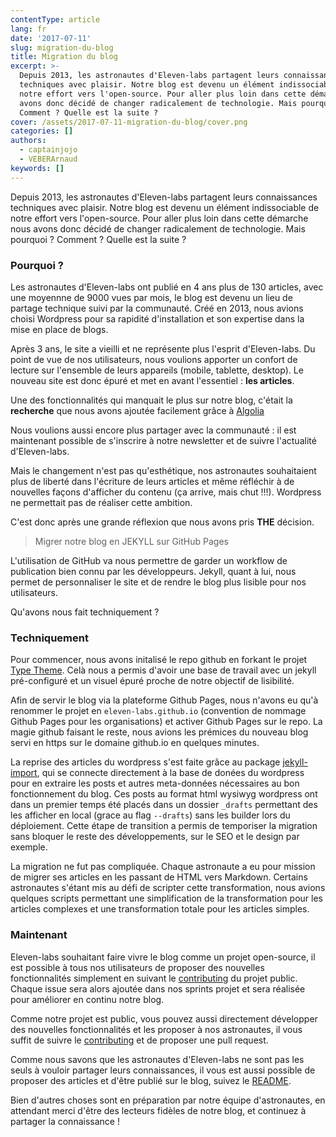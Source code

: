 ```yaml
---
contentType: article
lang: fr
date: '2017-07-11'
slug: migration-du-blog
title: Migration du blog
excerpt: >-
  Depuis 2013, les astronautes d'Eleven-labs partagent leurs connaissances
  techniques avec plaisir. Notre blog est devenu un élément indissociable de
  notre effort vers l'open-source. Pour aller plus loin dans cette démarche nous
  avons donc décidé de changer radicalement de technologie. Mais pourquoi ?
  Comment ? Quelle est la suite ?
cover: /assets/2017-07-11-migration-du-blog/cover.png
categories: []
authors:
  - captainjojo
  - VEBERArnaud
keywords: []
---
```


Depuis 2013, les astronautes d'Eleven-labs partagent leurs connaissances techniques avec plaisir. Notre blog est devenu un élément indissociable de notre effort vers l'open-source. Pour aller plus loin dans cette démarche nous avons donc décidé de changer radicalement de technologie. Mais pourquoi ? Comment ? Quelle est la suite ?

### Pourquoi ?

Les astronautes d'Eleven-labs ont publié en 4 ans plus de 130 articles, avec une moyennne de 9000 vues par mois, le blog est devenu un lieu de partage technique suivi par la communauté. Créé en 2013, nous avions choisi Wordpress pour sa rapidité d'installation et son expertise dans la mise en place de blogs.

Après 3 ans, le site a vieilli et ne représente plus l'esprit d'Eleven-labs. Du point de vue de nos utilisateurs, nous voulions apporter un confort de lecture sur l'ensemble de leurs appareils (mobile, tablette, desktop). Le nouveau site est donc épuré et met en avant l'essentiel : **les articles**.

Une des fonctionnalités qui manquait le plus sur notre blog, c'était la **recherche** que nous avons ajoutée facilement grâce à [Algolia](https://www.algolia.com/)

Nous voulions aussi encore plus partager avec la communauté : il est maintenant possible de s'inscrire à notre newsletter et de suivre l'actualité d'Eleven-labs.

Mais le changement n'est pas qu'esthétique, nos astronautes souhaitaient plus de liberté dans l'écriture de leurs articles et même réfléchir à de nouvelles façons d'afficher du contenu (ça arrive, mais chut !!!). Wordpress ne permettait pas de réaliser cette ambition.

C'est donc après une grande réflexion que nous avons pris **THE** décision.

> Migrer notre blog en JEKYLL sur GitHub Pages

L'utilisation de GitHub va nous permettre de garder un workflow de publication bien connu par les développeurs.
Jekyll, quant à lui, nous permet de personnaliser le site et de rendre le blog plus lisible pour nos utilisateurs.

Qu'avons nous fait techniquement ?

### Techniquement

Pour commencer, nous avons initalisé le repo github en forkant le projet [Type Theme](https://github.com/rohanchandra/type-theme).
Celà nous a permis d'avoir une base de travail avec un jekyll pré-configuré et un visuel épuré proche de notre objectif de lisibilité.

Afin de servir le blog via la plateforme Github Pages, nous n'avons eu qu'à renommer le projet en `eleven-labs.github.io` (convention de nommage Github Pages pour les organisations) et activer Github Pages sur le repo.
La magie github faisant le reste, nous avions les prémices du nouveau blog servi en https sur le domaine github.io en quelques minutes.

La reprise des articles du wordpress s'est faite grâce au package [jekyll-import](http://import.jekyllrb.com/docs/wordpress/), qui se connecte directement à la base de donées du wordpress pour en extraire les posts et autres meta-données nécessaires au bon fonctionnement du blog.
Ces posts au format html wysiwyg wordpress ont dans un premier temps été placés dans un dossier `_drafts` permettant des les afficher en local (grace au flag `--drafts`) sans les builder lors du déploiement.
Cette étape de transition a permis de temporiser la migration sans bloquer le reste des développements, sur le SEO et le design par exemple.

La migration ne fut pas compliquée. Chaque astronaute a eu pour mission de migrer ses articles en les passant de HTML vers Markdown. Certains astronautes s'étant mis au défi de scripter cette transformation, nous avions quelques scripts permettant une simplification de la transformation pour les articles complexes et une transformation totale pour les articles simples.

### Maintenant

Eleven-labs souhaitant faire vivre le blog comme un projet open-source, il est possible à tous nos utilisateurs de proposer des nouvelles fonctionnalités simplement en suivant le [contributing](https://github.com/eleven-labs/blog.eleven-labs.com/blob/master/.github/CONTRIBUTING.md) du projet public. Chaque issue sera alors ajoutée dans nos sprints projet et sera réalisée pour améliorer en continu notre blog.

Comme notre projet est public, vous pouvez aussi directement développer des nouvelles fonctionnalités et les proposer à nos astronautes, il vous suffit de suivre le [contributing](https://github.com/eleven-labs/blog.eleven-labs.com/blob/master/.github/CONTRIBUTING.md) et de proposer une pull request.

Comme nous savons que les astronautes d'Eleven-labs ne sont pas les seuls à vouloir partager leurs connaissances, il vous est aussi possible de proposer des articles et d'être publié sur le blog, suivez le [README](https://github.com/eleven-labs/blog.eleven-labs.com).

Bien d'autres choses sont en préparation par notre équipe d'astronautes, en attendant merci d'être des lecteurs fidèles de notre blog, et continuez à partager la connaissance !
